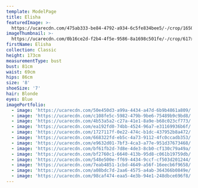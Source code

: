 ```yaml
---
template: ModelPage
title: Elisha
featuredImage: >-
  https://ucarecdn.com/475ab333-be84-4792-a934-6c5fe834bee5/-/crop/1650x1008/0,0/-/preview/
imageThumbnail: >-
  https://ucarecdn.com/0b16ce2d-f2b4-4f5e-9586-8a1698c501fe/-/crop/617x915/45,5/-/preview/
firstName: Elisha
collection: Classic
height: 173cm
measurementType: bust
bust: 81cm
waist: 69cm
hips: 86cm
size: '8'
shoeSize: '7'
hair: Blonde
eyes: Blue
imagePortfolio:
  - image: 'https://ucarecdn.com/50e450d3-a99a-4434-a47d-6b9b4861a809/'
  - image: 'https://ucarecdn.com/c108fe5c-5982-479b-9be6-75489b9c9bd8/'
  - image: 'https://ucarecdn.com/4b53a5a2-c27a-41e1-8a9e-b68c023cf773/'
  - image: 'https://ucarecdn.com/ea192fd0-74bb-4524-96a7-e31169936b6f/'
  - image: 'https://ucarecdn.com/1727117f-0e22-474c-b1dc-437952b8a472/'
  - image: 'https://ucarecdn.com/668322fd-eb5c-4a73-9112-4fc0ccadb353/'
  - image: 'https://ucarecdn.com/e9632d01-7bf3-4ca3-a77e-951d37673468/'
  - image: 'https://ucarecdn.com/bf61fb2d-7d8e-4de3-8cb0-cf130c79a49a/'
  - image: 'https://ucarecdn.com/bf2760c1-6640-413b-95d8-c061b19759db/'
  - image: 'https://ucarecdn.com/548e500e-ff69-4434-9ccf-cf503d201244/'
  - image: 'https://ucarecdn.com/7eab4851-1cbd-4649-a56f-16eecb6f9658/'
  - image: 'https://ucarecdn.com/a08bdc7d-2aa6-4575-a4ab-364366b0849e/'
  - image: 'https://ucarecdn.com/98caf474-eaa5-4e3b-94e1-248dbce696f8/'
---
```


